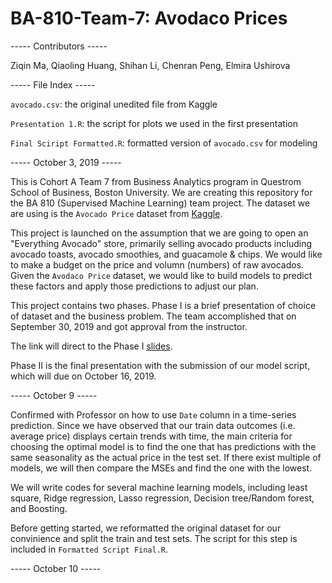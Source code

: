 # BA-810-Team-7: Avodaco Prices

----- Contributors -----

Ziqin Ma, Qiaoling Huang, Shihan Li, Chenran Peng, Elmira Ushirova

----- File Index -----

`avocado.csv`: the original unedited file from Kaggle

`Presentation 1.R`: the script for plots we used in the first presentation

`Final Sciript Formatted.R`: formatted version of `avocado.csv` for modeling

----- October 3, 2019 -----

This is Cohort A Team 7 from Business Analytics program in Questrom School of Business, Boston University. We are creating this repository for the BA 810 (Supervised Machine Learning) team project. The dataset we are using is the `Avocado Price` dataset from [Kaggle](https://www.kaggle.com/neuromusic/avocado-prices).

This project is launched on the assumption that we are going to open an "Everything Avocado" store, primarily selling avocado products including avocado toasts, avocado smoothies, and guacamole & chips. We would like to make a budget on the price and volumn (numbers) of raw avocados. Given the `Avodaco Price` dataset, we would like to build models to predict these factors and apply those predictions to adjust our plan.

This project contains two phases. Phase I is a brief presentation of choice of dataset and the business problem. The team accomplished that on September 30, 2019 and got approval from the instructor.

The link will direct to the Phase I [slides](https://docs.google.com/presentation/d/1g5iKTYi_I7GHrR_ptDDSRX2YzNs0mWYvDxJCneS36Dc/edit#slide=id.p).

Phase II is the final presentation with the submission of our model script, which will due on October 16, 2019.

----- October 9 -----

Confirmed with Professor on how to use `Date` column in a time-series prediction. Since we have observed that our train data outcomes (i.e. average price) displays certain trends with time, the main criteria for choosing the optimal model is to find the one that has predictions with the same seasonality as the actual price in the test set. If there exist multiple of models, we will then compare the MSEs and find the one with the lowest.

We will write codes for several machine learning models, including least square, Ridge regression, Lasso regression, Decision tree/Random forest, and Boosting. 

Before getting started, we reformatted the original dataset for our convinience and split the train and test sets. The script for this step is included in `Formatted Script Final.R`.

----- October 10 -----



